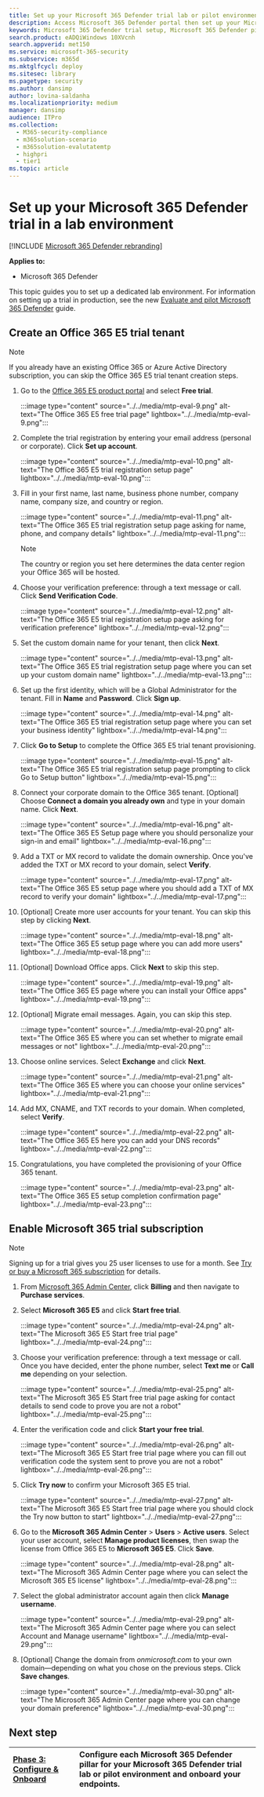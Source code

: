```yaml
---
title: Set up your Microsoft 365 Defender trial lab or pilot environment
description: Access Microsoft 365 Defender portal then set up your Microsoft 365 Defender trial lab environment
keywords: Microsoft 365 Defender trial setup, Microsoft 365 Defender pilot setup, try Microsoft 365 Defender, Microsoft 365 Defender evaluation lab setup
search.product: eADQiWindows 10XVcnh
search.appverid: met150
ms.service: microsoft-365-security
ms.subservice: m365d
ms.mktglfcycl: deploy
ms.sitesec: library
ms.pagetype: security
ms.author: dansimp
author: lovina-saldanha
ms.localizationpriority: medium
manager: dansimp
audience: ITPro
ms.collection: 
  - M365-security-compliance
  - m365solution-scenario
  - m365solution-evalutatemtp
  - highpri
  - tier1
ms.topic: article
---
```


# Set up your Microsoft 365 Defender trial in a lab environment 

[!INCLUDE [Microsoft 365 Defender rebranding](../includes/microsoft-defender.md)]


**Applies to:**
- Microsoft 365 Defender 

This topic guides you to set up a dedicated lab environment. For information on setting up a trial in production, see the new [Evaluate and pilot Microsoft 365 Defender](eval-overview.md) guide. 

## Create an Office 365 E5 trial tenant
>[!NOTE]
>If you already have an existing Office 365 or Azure Active Directory subscription, you can skip the Office 365 E5 trial tenant creation steps.

1. Go to the [Office 365 E5 product portal](https://www.microsoft.com/microsoft-365/business/office-365-enterprise-e5-business-software?activetab=pivot%3aoverviewtab) and select **Free trial**.

   :::image type="content" source="../../media/mtp-eval-9.png" alt-text="The Office 365 E5 free trial page" lightbox="../../media/mtp-eval-9.png":::
  
2. Complete the trial registration by entering your email address (personal or corporate). Click **Set up account**.

   :::image type="content" source="../../media/mtp-eval-10.png" alt-text="The Office 365 E5 trial registration setup page" lightbox="../../media/mtp-eval-10.png":::

3. Fill in your first name, last name, business phone number, company name, company size, and country or region.  

   :::image type="content" source="../../media/mtp-eval-11.png" alt-text="The Office 365 E5 trial registration setup page asking for name, phone, and company details" lightbox="../../media/mtp-eval-11.png":::
   
   > [!NOTE]
   > The country or region you set here determines the data center region your Office 365 will be hosted.
  
4. Choose your verification preference: through a text message or call. Click **Send Verification Code**. 

   :::image type="content" source="../../media/mtp-eval-12.png" alt-text="The Office 365 E5 trial registration setup page asking for verification preference" lightbox="../../media/mtp-eval-12.png":::

5. Set the custom domain name for your tenant, then click **Next**.

   :::image type="content" source="../../media/mtp-eval-13.png" alt-text="The Office 365 E5 trial registration setup page where you can set up your custom domain name" lightbox="../../media/mtp-eval-13.png":::
 
6. Set up the first identity, which will be a Global Administrator for the tenant. Fill in **Name** and **Password**. Click **Sign up**.

   :::image type="content" source="../../media/mtp-eval-14.png" alt-text="The Office 365 E5 trial registration setup page where you can set your business identity" lightbox="../../media/mtp-eval-14.png":::

7. Click **Go to Setup** to complete the Office 365 E5 trial tenant provisioning.

   :::image type="content" source="../../media/mtp-eval-15.png" alt-text="The Office 365 E5 trial registration setup page prompting to click Go to Setup button" lightbox="../../media/mtp-eval-15.png":::

8. Connect your corporate domain to the Office 365 tenant. [Optional] Choose **Connect a domain you already own** and type in your domain name. Click **Next**.

   :::image type="content" source="../../media/mtp-eval-16.png" alt-text="The Office 365 E5 Setup page where you should personalize your sign-in and email" lightbox="../../media/mtp-eval-16.png":::
 
9. Add a TXT or MX record to validate the domain ownership. Once you've added the TXT or MX record to your domain, select **Verify**.

   :::image type="content" source="../../media/mtp-eval-17.png" alt-text="The Office 365 E5 setup page where you should add a TXT of MX record to verify your domain" lightbox="../../media/mtp-eval-17.png":::
 
10. [Optional] Create more user accounts for your tenant. You can skip this step by clicking **Next**.

    :::image type="content" source="../../media/mtp-eval-18.png" alt-text="The Office 365 E5 setup page where you can add more users" lightbox="../../media/mtp-eval-18.png":::
 
11. [Optional] Download Office apps. Click **Next** to skip this step. 

    :::image type="content" source="../../media/mtp-eval-19.png" alt-text="The Office 365 E5 page where you can install your Office apps" lightbox="../../media/mtp-eval-19.png":::

12. [Optional] Migrate email messages. Again, you can skip this step.

    :::image type="content" source="../../media/mtp-eval-20.png" alt-text="The Office 365 E5 where you can set whether to migrate email messages or not" lightbox="../../media/mtp-eval-20.png":::
 
13. Choose online services. Select **Exchange** and click **Next**. 

    :::image type="content" source="../../media/mtp-eval-21.png" alt-text="The Office 365 E5 where you can choose your online services" lightbox="../../media/mtp-eval-21.png":::

14. Add MX, CNAME, and TXT records to your domain. When completed, select **Verify**.

    :::image type="content" source="../../media/mtp-eval-22.png" alt-text="The Office 365 E5 here you can add your DNS records" lightbox="../../media/mtp-eval-22.png":::
 
15. Congratulations, you have completed the provisioning of your Office 365 tenant.

    :::image type="content" source="../../media/mtp-eval-23.png" alt-text="The Office 365 E5 setup completion confirmation page" lightbox="../../media/mtp-eval-23.png":::
    

## Enable Microsoft 365 trial subscription

>[!NOTE]
>Signing up for a trial gives you 25 user licenses to use for a month. See [Try or buy a Microsoft 365 subscription](../../commerce/try-or-buy-microsoft-365.md) for details.

1. From [Microsoft 365 Admin Center](https://admin.microsoft.com/), click **Billing** and then navigate to **Purchase services**.

2. Select **Microsoft 365 E5** and click **Start free trial**. 

   :::image type="content" source="../../media/mtp-eval-24.png" alt-text="The Microsoft 365 E5 Start free trial page" lightbox="../../media/mtp-eval-24.png":::

3. Choose your verification preference: through a text message or call. Once you have decided, enter the phone number, select **Text me** or **Call me** depending on your selection.

   :::image type="content" source="../../media/mtp-eval-25.png" alt-text="The Microsoft 365 E5 Start free trial page asking for contact details to send code to prove you are not a robot" lightbox="../../media/mtp-eval-25.png":::
 
4. Enter the verification code and click **Start your free trial**.

   :::image type="content" source="../../media/mtp-eval-26.png" alt-text="The Microsoft 365 E5 Start free trial page where you can fill out verification code the system sent to prove you are not a robot" lightbox="../../media/mtp-eval-26.png":::

5. Click **Try now** to confirm your Microsoft 365 E5 trial.

   :::image type="content" source="../../media/mtp-eval-27.png" alt-text="The Microsoft 365 E5 Start free trial page where you should clock the Try now button to start" lightbox="../../media/mtp-eval-27.png":::
 
6. Go to the **Microsoft 365 Admin Center** > **Users** > **Active users**. Select your user account, select **Manage product licenses**, then swap the license from Office 365 E5 to **Microsoft 365 E5**. Click **Save**.

   :::image type="content" source="../../media/mtp-eval-28.png" alt-text="The Microsoft 365 Admin Center page where you can select the Microsoft 365 E5 license" lightbox="../../media/mtp-eval-28.png":::
 
7. Select the global administrator account again then click **Manage username**.

   :::image type="content" source="../../media/mtp-eval-29.png" alt-text="The Microsoft 365 Admin Center page where you can select Account and Manage username" lightbox="../../media/mtp-eval-29.png":::

8. [Optional] Change the domain from *onmicrosoft.com* to your own domain—depending on what you chose on the previous steps. Click **Save changes**.

   :::image type="content" source="../../media/mtp-eval-30.png" alt-text="The Microsoft 365 Admin Center page where you can change your domain preference" lightbox="../../media/mtp-eval-30.png":::

## Next step
|[Phase 3: Configure & Onboard](config-m365d-eval.md) | Configure each Microsoft 365 Defender pillar for your Microsoft 365 Defender trial lab or pilot environment and onboard your endpoints.
|:-------|:-----|
